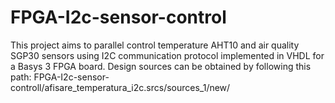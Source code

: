 # FPGA-I2c-sensor-control
This project aims to parallel control  temperature AHT10 and air quality SGP30 sensors using I2C communication protocol implemented  in VHDL for  a Basys 3 FPGA board.
Design sources can be obtained by following this path: FPGA-I2c-sensor-controll/afisare_temperatura_i2c.srcs/sources_1/new/
